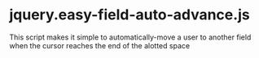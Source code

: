 jquery.easy-field-auto-advance.js
=================================

This script makes it simple to automatically-move a user to another field when the cursor reaches the end of the alotted space
